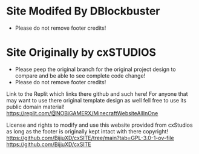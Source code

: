 # Site Modifed By DBlockbuster
- Please do not remove footer credits!


# Site Originally by cxSTUDIOS
- Please peep the original branch for the original project design to compare and be able to see complete code change!
- Please do not remove footer credits!

Link to the Replit which links there github and such here! For anyone that may want to use there original template design as well fell free to use its public domain material!
https://replit.com/@NOBiGAMERX/MinecraftWebsiteAllInOne

License and rights to modify and use this website provided from cxStudios as long as the footer is originally kept intact with there copyright!
https://github.com/BijjuXD/cxSITE/tree/main?tab=GPL-3.0-1-ov-file
https://github.com/BijjuXD/cxSITE
